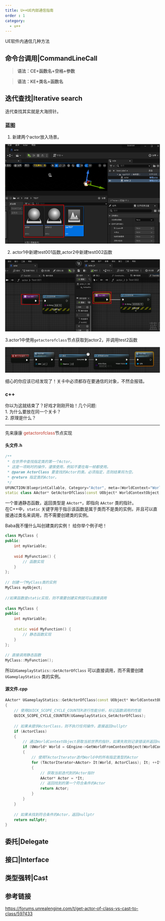 ```yaml
---
title: U++UE内部通信指南
order : 1
category:
  - u++
---
```


<ChatMessage avatar="../../assets/emoji/hh.png" :avatarWidth="40">
UE软件内通信几种方法
</ChatMessage>

## 命令台调用|CommandLineCall

>**语法：CE+函数名+空格+参数**

<GifWithButton src="../../../assets/unrealgif/levelfunction.gif"/>

>**语法：KE+类名+函数名**


<GifWithButton src="../../../assets/unrealgif/keclassfunction.gif"/>


## 迭代查找|Iterative search

<ChatMessage avatar="../../assets/emoji/bqb (6).png" :avatarWidth="40">
迭代查找其实就是大海捞针。
</ChatMessage>

### 蓝图

1. 新建两个actor放入场景。

![](..%2Fassets%2F2actor.png)

2. actor1中新建test001函数,actor2中新建test002函数

![](..%2Fassets%2Ftestfunction.png)

3.actor1中使用`getactorofclass`节点获取到actor2，并调用test2函数

![](..%2Fassets%2Fdyonghans.png)

<GifWithButton src="../../../assets/unrealgif/refencecom.gif"/>

<ChatMessage avatar="../../assets/emoji/dsyj.png" :avatarWidth="40">
细心的你应该已经发现了！关卡中必须都存在要通信的对象，不然会报错。
</ChatMessage>

### c++

<ChatMessage avatar="../../assets/emoji/bqb (2).png" :avatarWidth="40" alignLeft>
你以为这就结束了？好戏才刚刚开始！几个问题:<br>
1. 为什么要放在同一个关卡？<br>
2. 原理是什么？<br>
</ChatMessage>

<hr>

<ChatMessage avatar="../../assets/emoji/bqb (3).png" :avatarWidth="40" alignLeft>
先来康康  <span style="color: #c0392b;">getactorofclass</span>节点实现
</ChatMessage>

#### 头文件.h
```cpp
/**
 * 在世界中查找指定类的第一个Actor。
 * 这是一项耗时的操作，谨慎使用，例如不要在每一帧都使用。
 * @param ActorClass 要查找的Actor的类。必须指定，否则结果将为空。
 * @return 指定类的Actor。
 */
UFUNCTION(BlueprintCallable, Category="Actor", meta=(WorldContext="WorldContextObject", DeterminesOutputType="ActorClass"))
static class AActor* GetActorOfClass(const UObject* WorldContextObject, TSubclassOf<AActor> ActorClass);
```


<ChatMessage avatar="../../assets/emoji/hx.png" :avatarWidth="40" alignLeft>

一个普通静态函数，返回类型是 `AActor*`，即指向 `AActor` 类的指针。<br>
在C++中，`static` 关键字用于指示该函数是属于类而不是类的实例，并且可以直接通过类名来调用，而不需要创建类的实例。

</ChatMessage>

<ChatMessage avatar="../../assets/emoji/hh.png" :avatarWidth="40">
Baba我不懂什么叫创建类的实例！
</ChatMessage>

<ChatMessage avatar="../../assets/emoji/dsyj.png" :avatarWidth="40" alignLeft>
给你举个例子吧！
</ChatMessage>

```cpp
class MyClass {
public:
    int myVariable;

    void MyFunction() {
        // 函数实现
    }
};

// 创建一个MyClass类的实例
MyClass myObject;

//如果函数是static实现，则不需要创建实例就可以直接调用

class MyClass {
public:
    int myVariable;

    static void MyFunction() {
        // 静态函数实现
    }
};

// 直接调用静态函数
MyClass::MyFunction();
```
<ChatMessage avatar="../../assets/emoji/dsyj.png" :avatarWidth="40" alignLeft>


所以`UGameplayStatics::GetActorOfClass` 可以直接调用，而不需要创建 `UGameplayStatics` 类的实例。

</ChatMessage>

#### 源文件.cpp

```cpp
AActor* UGameplayStatics::GetActorOfClass(const UObject* WorldContextObject, TSubclassOf<AActor> ActorClass)
{
    // 使用QUICK_SCOPE_CYCLE_COUNTER进行性能分析，标记函数调用的性能
    QUICK_SCOPE_CYCLE_COUNTER(UGameplayStatics_GetActorOfClass);

    // 如果未提供ActorClass，则不执行任何操作，直接返回nullptr
    if (ActorClass)
    {
        // 通过WorldContextObject获取当前世界的指针，如果失败则记录错误并返回nullptr
        if (UWorld* World = GEngine->GetWorldFromContextObject(WorldContextObject, EGetWorldErrorMode::LogAndReturnNull))
        {
            // 使用TActorIterator迭代World中的所有指定类型的Actor
            for (TActorIterator<AActor> It(World, ActorClass); It; ++It)
            {
                // 获取当前迭代到的Actor指针
                AActor* Actor = *It;
                // 返回找到的第一个符合条件的Actor
                return Actor;
            }
        }
    }

    // 如果未找到符合条件的Actor，返回nullptr
    return nullptr;
}

```

## 委托|Delegate

## 接口|Interface

## 类型强转|Cast

## 参考链接
https://forums.unrealengine.com/t/get-actor-of-class-vs-cast-to-class/597433